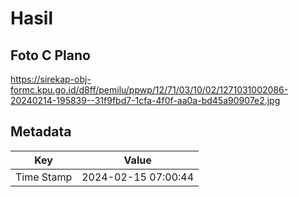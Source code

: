 # Hasil

## Foto C Plano

https://sirekap-obj-formc.kpu.go.id/d8ff/pemilu/ppwp/12/71/03/10/02/1271031002086-20240214-195839--31f9fbd7-1cfa-4f0f-aa0a-bd45a90907e2.jpg


## Metadata

| Key        | Value               |
| ---------- | ------------------- |
| Time Stamp | 2024-02-15 07:00:44 |



